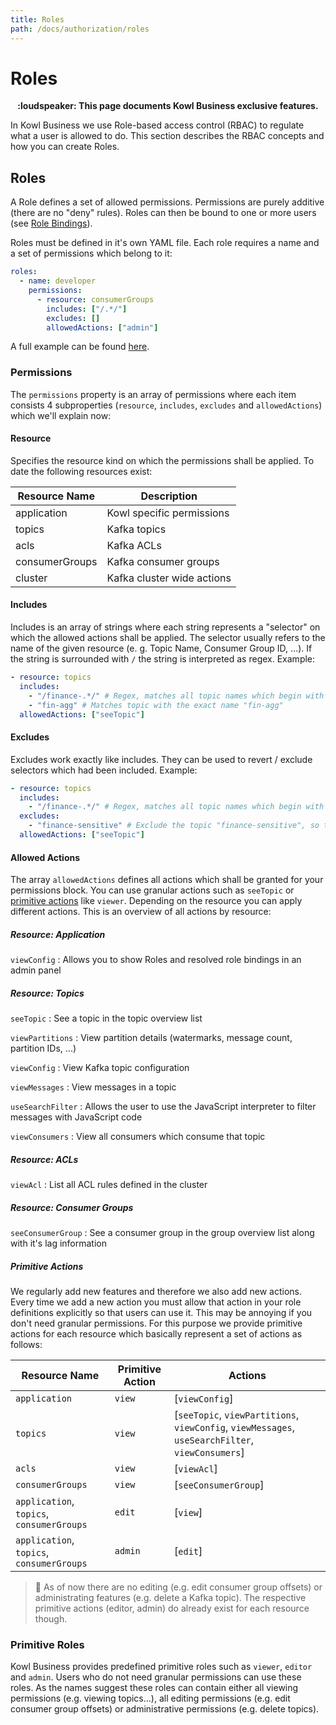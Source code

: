 ```yaml
---
title: Roles
path: /docs/authorization/roles
---
```


# Roles

<p align="center">
<b>:loudspeaker: This page documents Kowl Business exclusive features.</b>
</p>

In Kowl Business we use Role-based access control (RBAC) to regulate what a user is allowed to do. This section describes the RBAC concepts and how you can create Roles.

## Roles

A Role defines a set of allowed permissions. Permissions are purely additive (there are no "deny" rules). Roles can then be bound to one or more users (see [Role Bindings](./role-bindings.md)).

Roles must be defined in it's own YAML file. Each role requires a name and a set of permissions which belong to it:

```yaml
roles:
  - name: developer
    permissions:
      - resource: consumerGroups
        includes: ["/.*/"]
        excludes: []
        allowedActions: ["admin"]
```

A full example can be found [here](../config/kowl-business-roles.yaml).

### Permissions

The `permissions` property is an array of permissions where each item consists 4 subproperties (`resource`, `includes`, `excludes` and `allowedActions`) which we'll explain now:

#### Resource

Specifies the resource kind on which the permissions shall be applied. To date the following resources exist:

| Resource Name | Description |
|---|---|
| application | Kowl specific permissions |
| topics | Kafka topics |
| acls | Kafka ACLs |
| consumerGroups | Kafka consumer groups |
| cluster | Kafka cluster wide actions |

#### Includes

Includes is an array of strings where each string represents a "selector" on which the allowed actions shall be applied. The selector usually refers to the name of the given resource (e. g. Topic Name, Consumer Group ID, ...). If the string is surrounded with `/` the string is interpreted as regex. Example:

```yaml
- resource: topics
  includes: 
    - "/finance-.*/" # Regex, matches all topic names which begin with "finance-"
    - "fin-agg" # Matches topic with the exact name "fin-agg"
  allowedActions: ["seeTopic"]
```

#### Excludes

Excludes work exactly like includes. They can be used to revert / exclude selectors which had been included. Example:

```yaml
- resource: topics
  includes: 
    - "/finance-.*/" # Regex, matches all topic names which begin with "finance-"
  excludes:
    - "finance-sensitive" # Exclude the topic "finance-sensitive", so that no permissions are applied on this topic
  allowedActions: ["seeTopic"]
```

#### Allowed Actions

The array `allowedActions` defines all actions which shall be granted for your permissions block. You can use granular actions such as `seeTopic` or [primitive actions](#primitive-actions) like `viewer`. Depending on the resource you can apply different actions. 
This is an overview of all actions by resource:

##### Resource: Application

`viewConfig` : Allows you to show Roles and resolved role bindings in an admin panel

##### Resource: Topics

`seeTopic` : See a topic in the topic overview list

`viewPartitions` : View partition details (watermarks, message count, partition IDs, ...)

`viewConfig` :  View Kafka topic configuration

`viewMessages` : View messages in a topic

`useSearchFilter` : Allows the user to use the JavaScript interpreter to filter messages with JavaScript code

`viewConsumers` : View all consumers which consume that topic

##### Resource: ACLs

`viewAcl` : List all ACL rules defined in the cluster

##### Resource: Consumer Groups

`seeConsumerGroup` : See a consumer group in the group overview list along with it's lag information

##### Primitive Actions

We regularly add new features and therefore we also add new actions. Every time we add a new action you must allow that action in your role definitions explicitly so that users can use it. This may be annoying if you don't need granular permissions. For this purpose we provide primitive actions for each resource which basically represent a set of actions as follows:

| Resource Name | Primitive Action | Actions |
|---|---|---|
| `application` | `view` | [`viewConfig`]
| `topics` | `view` | [`seeTopic`, `viewPartitions`, `viewConfig`, `viewMessages`, `useSearchFilter`, `viewConsumers`]
| `acls` | `view` | [`viewAcl`]
| `consumerGroups` | `view` | [`seeConsumerGroup`]
| `application`, `topics`, `consumerGroups` | `edit` | [`view`]
| `application`, `topics`, `consumerGroups` | `admin` | [`edit`]

> :triangular_flag_on_post: As of now there are no editing (e.g. edit consumer group offsets) or administrating features (e.g. delete a Kafka topic). The respective primitive actions (editor, admin) do already exist for each resource though.

### Primitive Roles

Kowl Business provides predefined primitive roles such as `viewer`, `editor` and `admin`. Users who do not need granular permissions can use these roles. As the names suggest these roles can contain either all viewing permissions (e.g. viewing topics...), all editing permissions (e.g. edit consumer group offsets) or administrative permissions (e.g. delete topics).